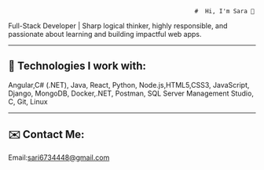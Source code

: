                                                          #  Hi, I'm Sara 👋

 Full-Stack Developer | Sharp logical thinker, highly responsible, and passionate about learning and building impactful web apps.

---

## 🚀 Technologies I work with:
 
Angular,C# (.NET), Java, React, Python, Node.js,HTML5,CSS3, JavaScript, Django, MongoDB, Docker,.NET, Postman, SQL Server Management Studio, C, Git, Linux 

---

## ✉️ Contact Me:
Email:sari6734448@gmail.com


